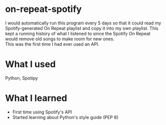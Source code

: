 # on-repeat-spotify

I would automatically run this program every 5 days so that it could read my Spotify-generated On Repeat playlist and copy it into my own playlist. This kept a running history of what I listened to since the Spotify On Repeat would remove old songs to make room for new ones.  
This was the first time I had ever used an API.

# What I used

Python, Spotipy

# What I learned

-   First time using Spotify's API
-   Started learning about Python's style guide (PEP 8)
